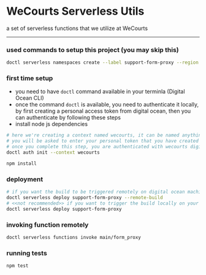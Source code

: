 # WeCourts Serverless Utils
a set of serverless functions that we utilize at WeCourts

---

### used commands to setup this project (you may skip this)

```bash
doctl serverless namespaces create --label support-form-proxy --region fra1
```

### first time setup

* you need to have `doctl` command available in your terminla (Digital Ocean CLI)
* once the command `doctl` is available, you need to authenticate it locally, by first creating a personal access token from digital ocean, then you can authenticate by following these steps
* install node js dependencies


```bash
# here we're creating a context named wecourts, it can be named anything
# you will be asked to enter your personal token that you have created from previous step
# once you complete this step, you are authenticated with wecourts digital ocean account
doctl auth init --context wecourts
```

```bash
npm install
```

### deployment

```bash
# if you want the build to be triggered remotely on digital ocean machines
doctl serverless deploy support-form-proxy --remote-build
# <<not recommended>> if you want to trigger the build locally on your machine
doctl serverless deploy support-form-proxy
```

### invoking function remotely

```bash
doctl serverless functions invoke main/form_proxy
```

### running tests

```bash
npm test
```